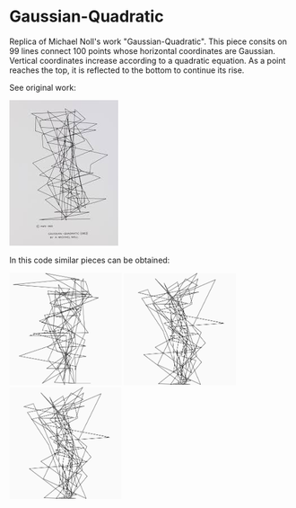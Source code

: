 # Gaussian-Quadratic
Replica of Michael Noll's work "Gaussian-Quadratic". This piece consits on 99 lines connect 100 points whose horizontal coordinates are Gaussian. Vertical coordinates increase according to a quadratic equation. As a point reaches the top, it is reflected to the bottom to continue its rise.

See original work:

![](images/noll.jpg)

In this code similar pieces can be obtained:

<img src='images/example1.JPG' width=200 height=200> <img src='images/example2.JPG' width=200 height=200> <img src='images/example2.JPG' width=200 height=200>

